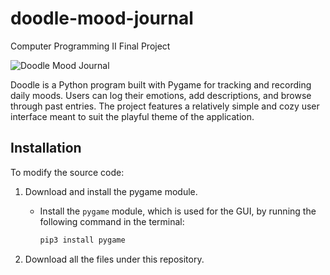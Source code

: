 # doodle-mood-journal
Computer Programming II Final Project

![Doodle Mood Journal](images/doodle.png)

Doodle is a Python program built with Pygame for tracking and recording daily moods. Users can log their emotions, add descriptions, and browse through past entries. The project features a relatively simple and cozy user interface meant to suit the playful theme of the application.

## Installation

To modify the source code:

1. Download and install the pygame module.

   - Install the `pygame` module, which is used for the GUI, by running the following command in the terminal:

     ```bash
     pip3 install pygame
     ```

2. Download all the files under this repository.
